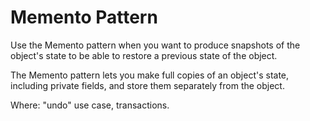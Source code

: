 # Memento Pattern

Use the Memento pattern when you want to produce snapshots of the object's state to be able to restore a previous state of the object.

The Memento pattern lets you make full copies of an object's state, including private fields, and store them separately from the object.

Where: "undo" use case, transactions.
